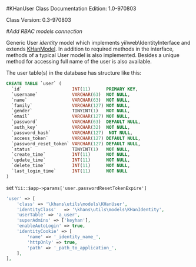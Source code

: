 #KHanUser Class
Documentation Edition: 1.0-970803

Class Version: 0.3-970803

#*Add RBAC models connection*

Generic User *_identity_* model which implements yii\web\IdentityInterface and extends [KHanModel](guide:models-khan-model.md).
In addition to required methods in the interface, methods of a typical User model is also implemented.
Besides a unique method for accessing full name of the user is also available.


The user table(s) in the database has structure like this:

```sql
CREATE TABLE `user` (
  `id`                   INT(11)      PRIMARY KEY,
  `username`             VARCHAR(63)  NOT NULL,
  `name`                 VARCHAR(63)  NOT NULL,
  `family`               VARCHAR(127) NOT NULL,
  `gender`               TINYINT(1)   NOT NULL,
  `email`                VARCHAR(127) NOT NULL,
  `password`             VARCHAR(63)  DEFAULT NULL,
  `auth_key`             VARCHAR(32)  NOT NULL,
  `password_hash`        VARCHAR(127)  NOT NULL,
  `access_token`         VARCHAR(127) DEFAULT NULL,
  `password_reset_token` VARCHAR(127) DEFAULT NULL,
  `status`               TINYINT(1)   NOT NULL,
  `create_time`          INT(11)      NOT NULL,
  `update_time`          INT(11)      NOT NULL,
  `delete_time`          INT(11)      NOT NULL,
  `last_login_time`      INT(11)      NOT NULL
)
```

set `Yii::$app->params['user.passwordResetTokenExpire']`
```php
'user' => [
    'class' => '\khans\utils\models\KHanUser',
    'identityClass'   => '\khans\utils\models\KHanIdentity',
    'userTable' => 'a_user',
    'superAdmins' => ['keyhan'],
    'enableAutoLogin' => true,
    'identityCookie' => [
        'name' => '_identity_name_',
        'httpOnly' => true,
        'path' => '_path_to_application_',
    ],
],
``` 
